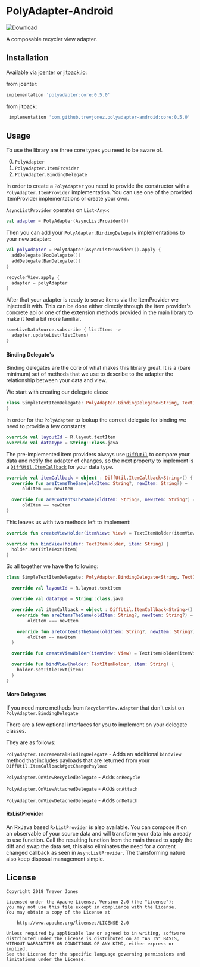 # PolyAdapter-Android

[ ![Download](https://api.bintray.com/packages/trevorjones141/maven/PolyAdapter-Android/images/download.svg) ](https://bintray.com/trevorjones141/maven/PolyAdapter-Android/_latestVersion)

A composable recycler view adapter.

## Installation

Available via [jcenter](https://bintray.com/trevorjones141/maven/PolyAdapter-Android) or [jitpack.io](https://jitpack.io/#trevjonez/polyadapter-android):

from jcenter: 
```groovy
implementation 'polyadapter:core:0.5.0'
```

from jitpack:
```groovy
 implementation 'com.github.trevjonez.polyadapter-android:core:0.5.0'
```

## Usage

To use the library are three core types you need to be aware of.

0. `PolyAdapter`
1. `PolyAdapter.ItemProvider`
2. `PolyAdapter.BindingDelegate`

In order to create a `PolyAdapter` you need to provide the constructor with a `PolyAdapter.ItemProvider` implementation.
You can use one of the provided ItemProvider implementations or create your own.

`AsyncListProvider` operates on `List<Any>`:
```kotlin
val adapter = PolyAdapter(AsyncListProvider())
```

Then you can add your `PolyAdapter.BindingDelegate` implementations to your new adapter:
```kotlin
val polyAdapter = PolyAdapter(AsyncListProvider()).apply {
  addDelegate(FooDelegate())
  addDelegate(BarDelegate())
}

recyclerView.apply {
  adapter = polyAdapter
}
```

After that your adapter is ready to serve items via the ItemProvider we injected it with.
This can be done either directly through the item provider's concrete api or one of the
extension methods provided in the main library to make it feel a bit more familiar.

```kotlin
someLiveDataSource.subscribe { listItems ->
  adapter.updateList(listItems)
}
```

#### Binding Delegate's

Binding delegates are the core of what makes this library great. It is a
(bare minimum) set of methods that we use to describe to the adapter the
relationship between your data and view.

We start with creating our delegate class:
```kotlin
class SimpleTextItemDelegate: PolyAdapter.BindingDelegate<String, TextItemHolder> {
}
```

In order for the `PolyAdapter` to lookup the correct delegate for binding
we need to provide a few constants:
```kotlin
override val layoutId = R.layout.textItem
override val dataType = String::class.java
```

The pre-implemented item providers always use [`DiffUtil`](https://developer.android.com/reference/android/support/v7/util/DiffUtil)
to compare your data and notify the adapter of changes, so the next property
to implement is a [`DiffUtil.ItemCallback`](https://developer.android.com/reference/android/support/v7/util/DiffUtil.ItemCallback) for your data type.

```kotlin
override val itemCallback = object : DiffUtil.ItemCallback<String>() {
  override fun areItemsTheSame(oldItem: String?, newItem: String?) =
      oldItem === newItem

  override fun areContentsTheSame(oldItem: String?, newItem: String?) =
      oldItem == newItem
}
```

This leaves us with two methods left to implement:

```kotlin
override fun createViewHolder(itemView: View) = TextItemHolder(itemView)

override fun bindView(holder: TextItemHolder, item: String) {
  holder.setTitleText(item)
}
```


So all together we have the following:

```kotlin
class SimpleTextItemDelegate: PolyAdapter.BindingDelegate<String, TextItemHolder> {

  override val layoutId = R.layout.textItem

  override val dataType = String::class.java

  override val itemCallback = object : DiffUtil.ItemCallback<String>() {
    override fun areItemsTheSame(oldItem: String?, newItem: String?) =
        oldItem === newItem

    override fun areContentsTheSame(oldItem: String?, newItem: String?) =
        oldItem == newItem
  }

  override fun createViewHolder(itemView: View) = TextItemHolder(itemView)

  override fun bindView(holder: TextItemHolder, item: String) {
    holder.setTitleText(item)
  }
}
```

#### More Delegates

If you need more methods from `RecyclerView.Adapter` that don't exist on `PolyAdapter.BindingDelegate`

There are a few optional interfaces for you to implement on your delegate classes.

They are as follows:

`PolyAdapter.IncrementalBindingDelegate` - Adds an additional `bindView`
method that includes payloads that are returned from your `DiffUtil.ItemCallback#getChangePayload`

`PolyAdapter.OnViewRecycledDelegate` - Adds `onRecycle`

`PolyAdapter.OnViewAttachedDelegate` - Adds `onAttach`

`PolyAdapter.OnViewDetachedDelegate` - Adds `onDetach`

#### RxListProvider

An RxJava based `RxListProvider` is also available. You can compose it
on an observable of your source data and will transform your data into
a ready to use function. Call the resulting function from the
main thread to apply the diff and swap the data set, this also eliminates
the need for a content changed callback as seen in `AsyncListProvider`.
The transforming nature also keep disposal management simple.

## License

    Copyright 2018 Trevor Jones

    Licensed under the Apache License, Version 2.0 (the "License");
    you may not use this file except in compliance with the License.
    You may obtain a copy of the License at

        http://www.apache.org/licenses/LICENSE-2.0

    Unless required by applicable law or agreed to in writing, software
    distributed under the License is distributed on an "AS IS" BASIS,
    WITHOUT WARRANTIES OR CONDITIONS OF ANY KIND, either express or implied.
    See the License for the specific language governing permissions and
    limitations under the License.
